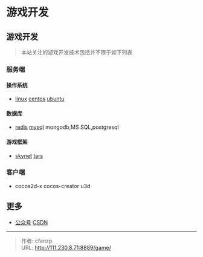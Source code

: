 # 游戏开发

## 游戏开发
> 本站关注的游戏开发技术包括并不限于如下列表
>
### 服务端
#### 操作系统
- [linux](/categories/linux)
  [centos](/categories/centos)
  [ubuntu](/categories/ubuntu)

#### 数据库
- [redis](/categories/redis)
  [mysql](/categories/mysql)
  mongodb,MS SQL,postgresql

#### 游戏框架
- [skynet](/categories/skynet/)
  [tars](https://tarscloud.github.io/TarsDocs/)

### 客户端
- cocos2d-x
  cocos-creator
  u3d

## 更多
- [公众号](/images/gzh.jpeg#pic_center "公众号")
  [CSDN](/images/csdn.jpg#pic_center "csdn")


---

> 作者: cfanzp  
> URL: http://111.230.8.71:8889/game/  

